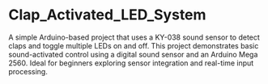 # Clap_Activated_LED_System
A simple Arduino-based project that uses a KY-038 sound sensor to detect claps and toggle multiple LEDs on and off. This project demonstrates basic sound-activated control using a digital sound sensor and an Arduino Mega 2560. Ideal for beginners exploring sensor integration and real-time input processing.
